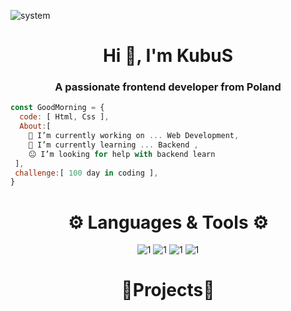 ![system](https://img.shields.io/badge/KubuS--web-v.9.3.2-blue)

<h1 align="center">Hi 👋, I'm KubuS</h1>
<h3 align="center">A passionate frontend developer from Poland</h3>
 
```javascript
const GoodMorning = {
  code: [ Html, Css ],
  About:[
    🔭 I’m currently working on ... Web Development,
    🌵 I’m currently learning ... Backend ,
    😐 I’m looking for help with backend learn
 ],
 challenge:[ 100 day in coding ],
}
```
<h1 align ="center"> ⚙  Languages & Tools ⚙ </h1>
<p align="center" >
  <img   src = "https://img.shields.io/badge/HTML-239120?style=for-the-badge&logo=html5&logoColor=white "alt ="1"/>
  <img   src = "https://img.shields.io/badge/CSS-239120?&style=for-the-badge&logo=css3&logoColor=white"alt ="1"/>
  <img  src ="https://img.shields.io/badge/Visual_Studio_Code-0078D4?style=for-the-badge&logo=visual%20studio%20code&logoColor=white"alt ="1" />
  <img  src ="https://img.shields.io/badge/Spotify-1ED760?&style=for-the-badge&logo=spotify&logoColor=white"alt ="1" />
  


<h1 align ="center"> 💛Projects💛 </h1>
